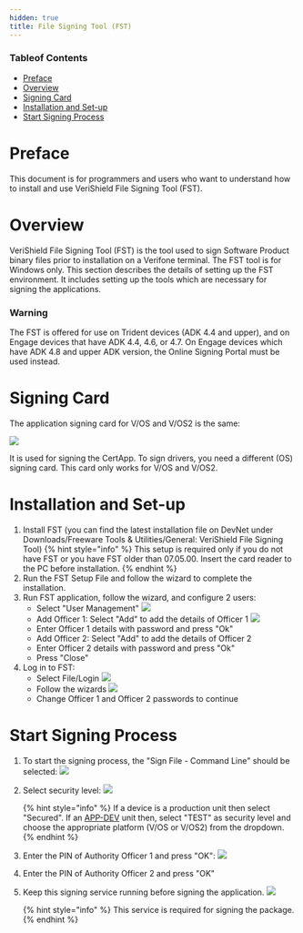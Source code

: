 ```yaml
---
hidden: true
title: File Signing Tool (FST)
---
```


### Tableof Contents

- [Preface](#sec_fst_preface)
- [Overview](#sec_fst_overview)
- [Signing Card](#sec_fst_signing_card)
- [Installation and Set-up](#sec_fst_installation)
- [Start Signing Process](#sec_fst_start_signing)

# Preface <a href="#sec_fst_preface" id="sec_fst_preface"></a>

This document is for programmers and users who want to understand how to install and use VeriShield File Signing Tool (FST).

# Overview <a href="#sec_fst_overview" id="sec_fst_overview"></a>

VeriShield File Signing Tool (FST) is the tool used to sign Software Product binary files prior to installation on a Verifone terminal. The FST tool is for Windows only. This section describes the details of setting up the FST environment. It includes setting up the tools which are necessary for signing the applications.

### Warning

The FST is offered for use on Trident devices (ADK 4.4 and upper), and on Engage devices that have ADK 4.4, 4.6, or 4.7. On Engage devices which have ADK 4.8 and upper ADK version, the Online Signing Portal must be used instead.

# Signing Card <a href="#sec_fst_signing_card" id="sec_fst_signing_card"></a>

The application signing card for V/OS and V/OS2 is the same:

![](fst_card.png)

It is used for signing the CertApp. To sign drivers, you need a different (OS) signing card. This card only works for V/OS and V/OS2.

# Installation and Set-up <a href="#sec_fst_installation" id="sec_fst_installation"></a>

1.  Install FST (you can find the latest installation file on DevNet under Downloads/Freeware Tools & Utilities/General: VeriShield File Signing Tool)
    {% hint style="info" %}
    This setup is required only if you do not have FST or you have FST older than 07.05.00.
    Insert the card reader to the PC before installation.
    {% endhint %}
2.  Run the FST Setup File and follow the wizard to complete the installation.
3.  Run FST application, follow the wizard, and configure 2 users:
    - Select \"User Management\"
      ![](fst_select_user_management.png)
    - Add Officer 1: Select \"Add\" to add the details of Officer 1
      ![](fst_add_officer.png)
    - Enter Officer 1 details with password and press \"Ok\"
    - Add Officer 2: Select \"Add\" to add the details of Officer 2
    - Enter Officer 2 details with password and press \"Ok\"
    - Press \"Close\"
4.  Log in to FST:
    - Select File/Login
      ![](fst_login.png)
    - Follow the wizards
      ![](fst_login_ok.png)
    - Change Officer 1 and Officer 2 passwords to continue

# Start Signing Process <a href="#sec_fst_start_signing" id="sec_fst_start_signing"></a>

1.  To start the signing process, the \"Sign File - Command Line\" should be selected:
    ![](fst_sign_file_command_line_selected.png)
2.  Select security level:
    ![](fst_security_level_secured.png)

    {% hint style="info" %}
    If a device is a production unit then select \"Secured\". If an <a href="pg_device_mode_conversion.md#sec_device_mode_conversion_using">APP-DEV</a> unit then, select \"TEST\" as security level and choose the appropriate platform (V/OS or V/OS2) from the dropdown.
    {% endhint %}
3.  Enter the PIN of Authority Officer 1 and press \"OK\":
    ![](fst_enter_pin_1.png)
4.  Enter the PIN of Authority Officer 2 and press \"OK\"
5.  Keep this signing service running before signing the application.
    ![](fst_signing_log_secure.png)

    {% hint style="info" %}
    This service is required for signing the package.
    {% endhint %}

